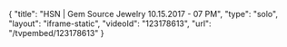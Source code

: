 {
    "title": "HSN | Gem Source Jewelry 10.15.2017 - 07 PM",
    "type": "solo",
    "layout": "iframe-static",
    "videoId": "123178613",
    "url": "\/tvpembed\/123178613"
}